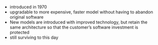 - introduced in 1970
- upgradable to more expensive, faster model without having to abandon original software
- New models are introduced with improved technology, but retain the same architecture so that the customer’s software investment is protected
- still surviving to this day
